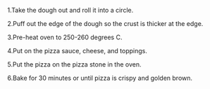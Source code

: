 1.Take the dough out and roll it into a circle. 

2.Puff out the edge of the dough so the crust is thicker at the edge.

3.Pre-heat oven to 250-260 degrees C. 

4.Put on the pizza sauce, cheese, and toppings.

5.Put the pizza on the pizza stone in the oven. 

6.Bake for 30 minutes or until pizza is crispy and golden brown.